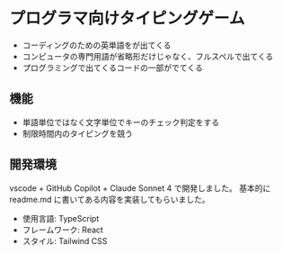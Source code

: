 # プログラマ向けタイピングゲーム

- コーディングのための英単語をが出てくる
- コンピュータの専門用語が省略形だけじゃなく、フルスペルで出てくる
- プログラミングで出てくるコードの一部がでてくる

## 機能

- 単語単位ではなく文字単位でキーのチェック判定をする
- 制限時間内のタイピングを競う

## 開発環境

vscode + GitHub Copilot + Claude Sonnet 4 で開発しました。
基本的に readme.md に書いてある内容を実装してもらいました。

- 使用言語: TypeScript
- フレームワーク: React
- スタイル: Tailwind CSS

